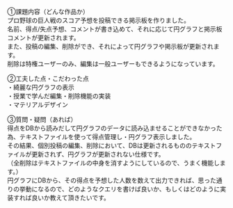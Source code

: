 ①課題内容（どんな作品か）  
プロ野球の巨人戦のスコア予想を投稿できる掲示板を作りました。  
名前、得点/失点予想、コメントが書き込めて、それに応じて円グラフと掲示板コメントが更新されます。  
また、投稿の編集、削除ができ、それによって円グラフや掲示板が更新されます。  
削除は特権ユーザーのみ、編集は一般ユーザーもできるようになっています。　　
  
②工夫した点・こだわった点  
・綺麗な円グラフの表示  
・授業で学んだ編集・削除機能の実装  
・マテリアルデザイン  
  
③質問・疑問（あれば）  
得点をDBから読みだして円グラフのデータに読み込ませることができなかった為、テキストファイルを使って得点管理し・円グラフ表示しました。  
その結果、個別投稿の編集、削除において、DBは更新されるもののテキストファイルが更新されず、円グラフが更新されない仕様です。  
（全削除はテキストファイルの中身を消すようにしているので、うまく機能します。）  
円グラフにDBから、その得点を予想した人数を数えて出力できれば、思った通りの挙動になるので、どのようなクエリを書けば良いか、もしくはどのように実装すれば良いか教えて頂きたいです。
